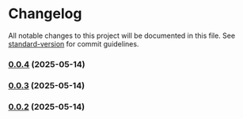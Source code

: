 # Changelog

All notable changes to this project will be documented in this file. See [standard-version](https://github.com/conventional-changelog/standard-version) for commit guidelines.

### [0.0.4](https://github.com/brandonleetran/LeetMonkey/compare/v0.0.3...v0.0.4) (2025-05-14)

### [0.0.3](https://github.com/brandonleetran/LeetMonkey/compare/v0.0.2...v0.0.3) (2025-05-14)

### [0.0.2](https://github.com/brandonleetran/LeetMonkey/compare/v0.0.1...v0.0.2) (2025-05-14)
